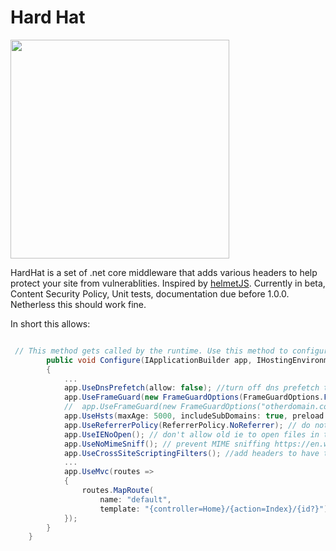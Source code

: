 # Hard Hat

<img src="Hat.png" width="350px"/>

HardHat is a set of .net core middleware that adds various headers to help protect your site from vulnerablities. Inspired by [helmetJS](https://helmetjs.github.io). Currently in beta, Content Security Policy, Unit tests, documentation due before 1.0.0. Netherless this should work fine.


In short this allows:


```csharp

 // This method gets called by the runtime. Use this method to configure the HTTP request pipeline.
        public void Configure(IApplicationBuilder app, IHostingEnvironment env, ILoggerFactory loggerFactory)
        {
            ...
            app.UseDnsPrefetch(allow: false); //turn off dns prefetch to protect the privacy of users
            app.UseFrameGuard(new FrameGuardOptions(FrameGuardOptions.FrameGuard.SAMEORIGIN)); //prevent clickjacking, by not allowing your site to be rendered in an iframe
            //  app.UseFrameGuard(new FrameGuardOptions("otherdomain.com")); or allow iframes on another domain
            app.UseHsts(maxAge: 5000, includeSubDomains: true, preload: false); //tell browsers to always use https for the next 5000 seconds
            app.UseReferrerPolicy(ReferrerPolicy.NoReferrer); // do not include the referrer header when linking away from your site to protect your users privacy
            app.UseIENoOpen(); // don't allow old ie to open files in the context of your site
            app.UseNoMimeSniff(); // prevent MIME sniffing https://en.wikipedia.org/wiki/Content_sniffing
            app.UseCrossSiteScriptingFilters(); //add headers to have the browsers auto detect and block some xss attacks
            ...
            app.UseMvc(routes =>
            {
                routes.MapRoute(
                    name: "default",
                    template: "{controller=Home}/{action=Index}/{id?}");
            });
        }
    }



```

